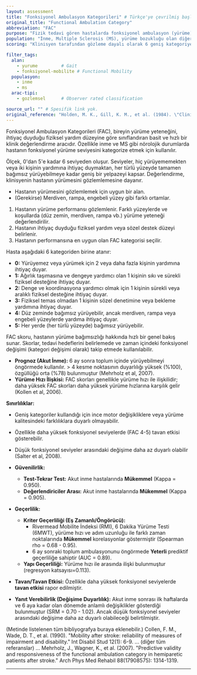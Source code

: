 ```yaml
---
layout: assessment
title: "Fonksiyonel Ambulasyon Kategorileri" # Türkçe'ye çevrilmiş başlık
original_title: "Functional Ambulation Category"
abbreviation: "FAC"
purpose: "Fizik tedavi gören hastalarda fonksiyonel ambulasyon (yürüme) yeteneğini sınıflandırır."
population: "İnme, Multiple Sclerosis (MS), yürüme bozukluğu olan diğer nörolojik hastalar."
scoring: "Klinisyen tarafından gözleme dayalı olarak 6 geniş kategoriye (0-5) ayrılarak puanlanır. 0=Yürüyemez, 5=Her yerde bağımsız yürüyebilir."

filter_tags:
  alan:
    - yurume         # Gait
    - fonksiyonel-mobilite # Functional Mobility
  populasyon:
    - inme
    - ms
  arac-tipi:
    - gozlemsel      # Observer rated classification

source_url: "" # Spesifik link yok.
original_reference: "Holden, M. K., Gill, K. M., et al. (1984). \"Clinical gait assessment in the neurologically impaired. Reliability and meaningfulness.\" Phys Ther 64(1): 35-40." # Muhtemel orijinal veya erken referanslardan biri. Collen 1990 da olabilir.
---
```





Fonksiyonel Ambulasyon Kategorileri (FAC), bireyin yürüme yeteneğini, ihtiyaç duyduğu fiziksel yardım düzeyine göre sınıflandıran basit ve hızlı bir klinik değerlendirme aracıdır. Özellikle inme ve MS gibi nörolojik durumlarda hastanın fonksiyonel yürüme seviyesini kategorize etmek için kullanılır.

Ölçek, 0'dan 5'e kadar 6 seviyeden oluşur. Seviyeler, hiç yürüyememekten veya iki kişinin yardımına ihtiyaç duymaktan, her türlü yüzeyde tamamen bağımsız yürüyebilmeye kadar geniş bir yelpazeyi kapsar. Değerlendirme, klinisyenin hastanın yürümesini gözlemlemesine dayanır.


*   Hastanın yürümesini gözlemlemek için uygun bir alan.
*   (Gerekirse) Merdiven, rampa, engebeli yüzey gibi farklı ortamlar.


1.  Hastanın yürüme performansı gözlemlenir. Farklı yüzeylerde ve koşullarda (düz zemin, merdiven, rampa vb.) yürüme yeteneği değerlendirilir.
2.  Hastanın ihtiyaç duyduğu fiziksel yardım veya sözel destek düzeyi belirlenir.
3.  Hastanın performansına en uygun olan FAC kategorisi seçilir.


Hasta aşağıdaki 6 kategoriden birine atanır:

*   **0:** Yürüyemez veya yürümek için 2 veya daha fazla kişinin yardımına ihtiyaç duyar.
*   **1:** Ağırlık taşımasına ve dengeye yardımcı olan 1 kişinin sıkı ve sürekli fiziksel desteğine ihtiyaç duyar.
*   **2:** Denge ve koordinasyona yardımcı olmak için 1 kişinin sürekli veya aralıklı fiziksel desteğine ihtiyaç duyar.
*   **3:** Fiziksel temas olmadan 1 kişinin sözel denetimine veya bekleme yardımına ihtiyaç duyar.
*   **4:** Düz zeminde bağımsız yürüyebilir, ancak merdiven, rampa veya engebeli yüzeylerde yardıma ihtiyaç duyar.
*   **5:** Her yerde (her türlü yüzeyde) bağımsız yürüyebilir.


FAC skoru, hastanın yürüme bağımsızlığı hakkında hızlı bir genel bakış sunar. Skorlar, tedavi hedeflerini belirlemede ve zaman içindeki fonksiyonel değişimi (kategori değişimi olarak) takip etmede kullanılabilir.

*   **Prognoz (Akut İnme):** 6 ay sonra toplum içinde yürüyebilmeyi öngörmede kullanılır. > 4 kesme noktasının duyarlılığı yüksek (%100), özgüllüğü orta (%78) bulunmuştur (Mehrholz et al, 2007).
*   **Yürüme Hızı İlişkisi:** FAC skorları genellikle yürüme hızı ile ilişkilidir; daha yüksek FAC skorları daha yüksek yürüme hızlarına karşılık gelir (Kollen et al, 2006).

**Sınırlılıklar:**
*   Geniş kategoriler kullandığı için ince motor değişikliklere veya yürüme kalitesindeki farklılıklara duyarlı olmayabilir.
*   Özellikle daha yüksek fonksiyonel seviyelerde (FAC 4-5) tavan etkisi gösterebilir.
*   Düşük fonksiyonel seviyeler arasındaki değişime daha az duyarlı olabilir (Salter et al, 2008).


*   **Güvenilirlik:**
    *   **Test-Tekrar Test:** Akut inme hastalarında **Mükemmel** (Kappa = 0.950).
    *   **Değerlendiriciler Arası:** Akut inme hastalarında **Mükemmel** (Kappa = 0.905).
*   **Geçerlilik:**
    *   **Kriter Geçerliliği (Eş Zamanlı/Öngörücü):**
        *   Rivermead Mobilite İndeksi (RMI), 6 Dakika Yürüme Testi (6MWT), yürüme hızı ve adım uzunluğu ile farklı zaman noktalarında **Mükemmel** korelasyonlar göstermiştir (Spearman rho = 0.68 - 0.95).
        *   6 ay sonraki toplum ambulasyonunu öngörmede **Yeterli** prediktif geçerliliğe sahiptir (AUC = 0.89).
    *   **Yapı Geçerliliği:** Yürüme hızı ile arasında ilişki bulunmuştur (regresyon katsayısı=0.113).
*   **Tavan/Tavan Etkisi:** Özellikle daha yüksek fonksiyonel seviyelerde **tavan etkisi** rapor edilmiştir.
*   **Yanıt Verebilirlik (Değişime Duyarlılık):** Akut inme sonrası ilk haftalarda ve 6 aya kadar olan dönemde anlamlı değişiklikler gösterdiği bulunmuştur (SRM = 0.70 - 1.02). Ancak düşük fonksiyonel seviyeler arasındaki değişime daha az duyarlı olabileceği belirtilmiştir.


(Metinde listelenen tüm bibliyografya buraya eklenebilir.)
Collen, F. M., Wade, D. T., et al. (1990). "Mobility after stroke: reliability of measures of impairment and disability." Int Disabil Stud 12(1): 6-9.
... (diğer tüm referanslar) ...
Mehrholz, J., Wagner, K., et al. (2007). "Predictive validity and responsiveness of the functional ambulation category in hemiparetic patients after stroke." Arch Phys Med Rehabil 88(17908575): 1314-1319.

---